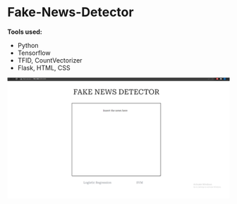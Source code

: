 # Fake-News-Detector

**Tools used:**

* Python
* Tensorflow
* TFID, CountVectorizer
* Flask, HTML, CSS

![Screenshot](screenshot.png)

